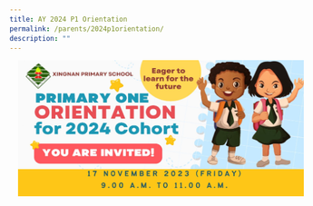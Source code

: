 ```yaml
---
title: AY 2024 P1 Orientation
permalink: /parents/2024p1orientation/
description: ""
---
```

<img src="/files/Parents/P1%202024/2024%20orientation%20banner.jpeg" style="width:6000px;height:240px;margin-left:15px;" align="Centre">

